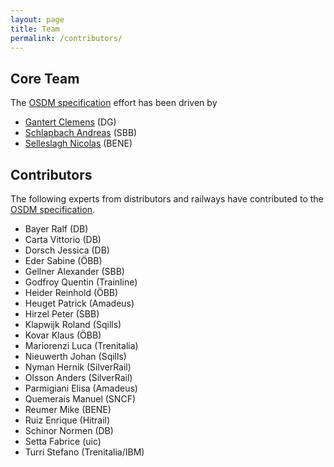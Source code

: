 ```yaml
---
layout: page
title: Team
permalink: /contributors/
---
```


## Core Team

The [OSDM specification](../spec) effort has been driven by

- [Gantert Clemens](https://www.linkedin.com/in/clemens-g-88783725) (DG)
- [Schlapbach Andreas](https://www.linkedin.com/in/andreas-schlapbach-09b095ab/) (SBB)
- [Selleslagh Nicolas](https://linkedin.com/in/nicolasselleslagh) (BENE)

## Contributors

The following experts from distributors and railways have contributed to the [OSDM specification](../spec).

- Bayer Ralf (DB)
- Carta Vittorio (DB)
- Dorsch Jessica (DB)
- Eder Sabine (ÖBB)
- Gellner Alexander (SBB)
- Godfroy Quentin (Trainline)
- Heider Reinhold (ÖBB)
- Heuget Patrick (Amadeus)
- Hirzel Peter (SBB)
- Klapwijk Roland (Sqills)
- Kovar Klaus (ÖBB)
- Mariorenzi Luca (Trenitalia)
- Nieuwerth Johan (Sqills)
- Nyman Hernik (SilverRail)
- Olsson Anders (SilverRail)
- Parmigiani Elisa (Amadeus)
- Quemerais Manuel (SNCF)
- Reumer Mike (BENE)
- Ruiz Enrique (Hitrail)
- Schinor Normen (DB)
- Setta Fabrice (uic)
- Turri Stefano (Trenitalia/IBM)
